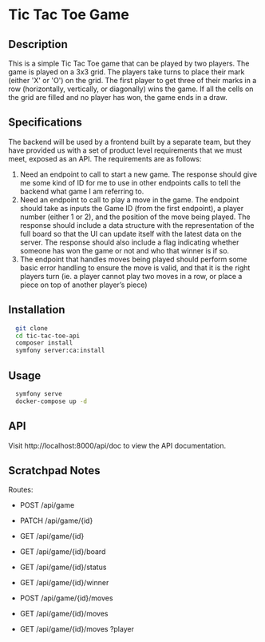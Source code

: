 # Tic Tac Toe Game

## Description
This is a simple Tic Tac Toe game that can be played by two players. 
The game is played on a 3x3 grid. 
The players take turns to place their mark (either 'X' or 'O') on the grid. 
The first player to get three of their marks in a row (horizontally, vertically, or diagonally) wins the game. If all the cells on the grid are filled and no player has won, the game ends in a draw.

## Specifications

The backend will be used by a frontend built by a separate team, but they have
provided us with a set of product level requirements that we must meet, exposed as
an API. The requirements are as follows:
1. Need an endpoint to call to start a new game. The response should give me
   some kind of ID for me to use in other endpoints calls to tell the backend what
   game I am referring to.
2. Need an endpoint to call to play a move in the game. The endpoint should take
   as inputs the Game ID (from the first endpoint), a player number (either 1 or 2),
   and the position of the move being played. The response should include a data
   structure with the representation of the full board so that the UI can update
   itself with the latest data on the server. The response should also include a flag
   indicating whether someone has won the game or not and who that winner is if
   so.
3. The endpoint that handles moves being played should perform some basic
   error handling to ensure the move is valid, and that it is the right players turn
   (ie. a player cannot play two moves in a row, or place a piece on top of another
   player’s piece)

## Installation
```bash
  git clone 
  cd tic-tac-toe-api
  composer install
  symfony server:ca:install
```

## Usage
```bash
  symfony serve
  docker-compose up -d
```

## API
Visit http://localhost:8000/api/doc to view the API documentation.

## Scratchpad Notes

Routes:
 - POST /api/game
 - PATCH /api/game/{id}
 - GET /api/game/{id}
 - GET /api/game/{id}/board
 - GET /api/game/{id}/status
 - GET /api/game/{id}/winner

 - POST /api/game/{id}/moves
 - GET /api/game/{id}/moves
 - GET /api/game/{id}/moves ?player
 